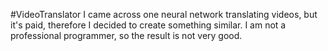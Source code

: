 #VideoTranslator
I came across one neural network translating videos, but it's paid, therefore I decided to create something similar. I am not a professional programmer, so the result is not very good. 
